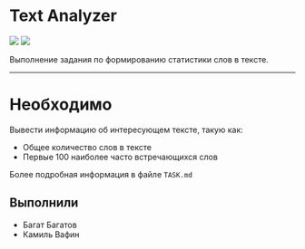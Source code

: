 # **Text Analyzer**
<p>
<img src="https://img.shields.io/badge/institute-ITIS-blue?style=flat-square">
<img src="https://img.shields.io/badge/group-11205-green?style=flat-square">
</p>

Выполнение задания по формированию статистики слов в тексте.

---

# **Необходимо**
Вывести информацию об интересующем тексте, такую как:
- Общее количество слов в тексте
- Первые 100 наиболее часто встречающихся слов

Более подробная информация в файле ```TASK.md```

## **Выполнили**
- Багат Багатов
- Камиль Вафин
